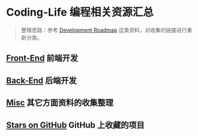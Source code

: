 # Coding-Life 编程相关资源汇总

> 整理思路：参考 [Development Roadmap](https://github.com/kamranahmedse/developer-roadmap) 这类资料，对收集的链接进行重新分类。

## [Front-End](https://github.com/Dream4ever/Coding-Life/blob/master/Frontend.md) 前端开发

## [Back-End](https://github.com/Dream4ever/Coding-Life/blob/master/Backend.md) 后端开发

## [Misc](https://github.com/Dream4ever/Coding-Life/blob/master/Misc.md) 其它方面资料的收集整理

## [Stars on GitHub](https://github.com/Dream4ever/Coding-Life/blob/master/Stars-On-Github.md) GitHub 上收藏的项目
